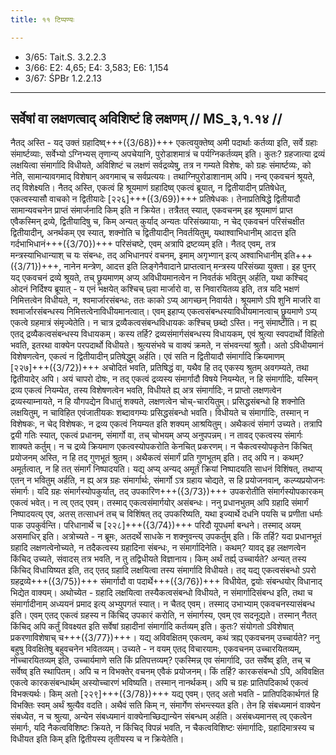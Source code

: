 ```yaml
---
title: ११ टिप्पण्यः

---
```

- 3/65: Tait.S. 3.2.2.3
- 3/66: E2: 4,65; E4: 3,583; E6: 1,154
- 3/67: ŚPBr 1.2.2.13

____________________________________________


## सर्वेषां वा लक्षणत्वाद् अविशिष्टं हि लक्षणम् // MS_३,१.१४ //

नैतद् अस्ति - यद् उक्तं ग्रहादिष्व्+++({3/68})+++ एकत्वयुक्तेष्व् अमी पदार्थाः कर्तव्या इति, सर्वे ग्रहाः संमार्ष्टव्याः, सर्वेभ्यो ऽग्निभ्यस् तृणान्य् अपचेयानि, पुरोडाशमात्रं च पर्यग्निकर्तव्यम् इति। कुतः? ग्रहजात्या द्रव्यं लक्षयित्वा संमार्गादि विधीयते, अविशिष्टं च लक्षणं सर्वद्रव्येषु, तत्र न गम्यते विशेषः, को ग्रहः संमार्ष्टव्यः, को नेति, सामान्यावगमाद् विशेषान् अवगमाच् च सर्वप्रत्ययः। तथाग्निपुरोडाशानाम् अपि। नन्व् एकवचनं श्रूयते, तद् विशेक्ष्यति। नैतद् अस्ति, एकत्वं हि श्रूयमाणं ग्रहादिष्व् एकत्वं ब्रूयात्, न द्वितीयादीन् प्रतिषेधेत्, एकत्वस्यासौ वाचको न द्वितीयादेः [२२६]+++({3/69})+++ प्रतिषेधकः। तेनाप्रतिषिद्धे द्वितीयादौ सामान्यवचनेन प्राप्तं संमार्जनादि किम् इति न क्रियेत।
तत्रैतत् स्यात्, एकवचनम् इह श्रूयमाणं प्राप्त एवैकस्मिन् द्रव्ये, द्वितीयादिषु च, किम् अन्यत् कुर्याद् अन्यतः परिसंख्यायाः, न चेद् एकवचनं परिसंचक्षीत द्वितीयादीन्, अनर्थकम् एव स्यात्, शक्नोति च द्वितीयादीन् निवर्तयितुम्, यथाश्वाभिधानीम् आदत्त इति गर्दभाभिधानं+++({3/70})+++ परिसंचष्टे, एवम् अत्रापि द्रष्टव्यम् इति।
नैतद् एवम्, तत्र मन्त्रस्याभिधान्याश् च यः संबन्धः, तद् अभिधानपरं वचनम्, इमाम् अगृभ्णान् इत्य् अश्वाभिधानीम् इति+++({3/71})+++, नानेन मन्त्रेण, आदत्त इति लिङ्गेनैवादाने प्राप्तत्वान् मन्त्रस्य परिसंख्या युक्ता। इह पुनर् यद् एकवचनं द्रव्ये श्रूयते, तच् छ्रूयमाणम् अप्य् अविधीयमानत्वेन न निवर्तकं भवितुम् अर्हति, यथा कश्चिद् ओदनं निर्दिश्य ब्रूयात् - य एनं भक्षयेत् कश्चिच् छ्वा मार्जारो वा, स निवारयितव्य इति, तत्र यदि भक्षणं निमित्तत्वेन विधीयते, न, श्वमार्जारसंबन्धः, ततः काको ऽप्य् आगच्छन् निवार्यते। श्रूयमाणे ऽपि शुनि मार्जारे वा श्वमार्जारसंबन्धस्य निमित्तत्वेनाविधीयमानत्वात्। एवम् इहाप्य् एकत्वसंबन्धस्याविधीयमानत्वाच् छ्रूयमाणे ऽप्य् एकत्वे ग्रहमात्रं संमृज्येतेति।
न चात्र द्रव्यैकत्वसंबन्धविधायकः कश्चिच् छब्दो ऽस्ति। ननु संमार्ष्टीति। न ह्य् एतद् द्रव्यैकत्वसंबन्धस्य विधायकम्। कस्य तर्हि? द्रव्यसंमार्गसंबन्धस्य विधायकम्, एवं श्रुत्या स्वपदार्थो विहितो भवति, इतरथा वाक्येन परपदार्थो विधीयते। श्रुत्यसंभवे च वाक्यं क्रमते, न संभवन्त्यां श्रुतौ। अतो ऽविधीयमानं विशेषणत्वेन, एकत्वं न द्वितीयादीन् प्रतिषेद्धुम् अर्हति। एवं सति न द्वितीयादौ संमार्गादि क्रियमाणम् [२२७]+++({3/72})+++ अचोदितं भवति, प्रतिषिद्धं वा, यथैव हि तद् एकस्य श्रुतम् अवगम्यते, तथा द्वितीयादेर् अपि।
अयं चापरो दोषः, न तद् एकत्वं द्रव्यस्य संमार्गादौ विषये नियम्येत, न हि संमार्गादिः, यस्मिन् द्रव्य एकत्वं नियम्येत, तस्य विशेषणत्वेन भवति, विधीयते ह्य् अत्र संमार्गादिः, न प्राप्तो लक्षणत्वेन द्रव्यस्याम्नायते, न हि यौगपद्येन विधातुं शक्यते, लक्षणत्वेन चोच्-चारयितुम्। प्रसिद्धसंबन्धो हि शक्नोति लक्षयितुम्, न चाविहित एवंजातीयकः शब्दावगम्यः प्रसिद्धसंबन्धो भवति। विधीयते च संमार्गादिः, तस्मान् न विशेषकः, न चेद् विशेषकः, न द्रव्य एकत्वं नियम्यत इति शक्यम् आश्रयितुम्।
अथैकत्वं संमार्ग उच्यते। तत्रापि द्वयी गतिः स्यात्, एकत्वं प्रधानम्, संमार्गो वा, तच् चोभयम् अप्य् अनुपपन्नम्। न तावद् एकत्वस्य संमार्गः शाक्यते कर्तुम्। न च द्रव्ये क्रियमाण एकत्वस्योपकरोति केनचित् प्रकरणम्। न चैकत्वस्योपकृतेन किंचित् प्रयोजनम् अस्ति, न हि तद् गुणभूतं श्रुतम्। अथैकत्वं संमार्गं प्रति गुणभूतम् इति। तद् अपि न। कथम्? अमूर्तत्वात्, न हि तत् संमार्गं निष्पादयति। यद्य् अप्य् अन्यद् अमूर्तं क्रियां निष्पादयति साधनं विशिंषत्, तथाप्य् एतन् न भवितुम् अर्हति, न ह्य् अत्र ग्रहः संमार्गार्थः, संमार्गो ऽत्र ग्रहाय चोद्यते, स हि प्रयोजनवान्, कल्प्यप्रयोजनः संमार्गः। यदि ग्रहः संमार्गस्योपकुर्यात्, तद् उपकारिण+++({3/73})+++ उपकरोतीति संमार्गस्योपकारकम् एकत्वं भवेत्। न त्व् एतद् एवम्। तस्माद् एकत्वसंमार्गयोर् असंबन्धः।
ननु प्रधानभुतम् अपि ग्रहादि संमार्गं निष्पादयत्य् एव, अतस् तत्साधनं तच् च विशिंषत् तद् उपकरिष्यति, यथा इज्यार्थे दधनि पयसि च प्रणीता धर्माः पाक उपकुर्वन्ति। परिधानार्थे च [२२८]+++({3/74})+++ परिदौ यूपधर्मा बन्धने। तस्माद् अयम् असमाधिर् इति। अत्रोच्यते - न ब्रूमः, अतदर्थे साधके न शक्नुवन्त्य् उपकर्तुम् इति। किं तर्हि? यदा प्रधानभूतं ग्रहादि लक्षणत्वेनोच्यते, न तदैकत्वस्य ग्रहादिना संबन्धः, न संमार्गादिनेति। कथम्? यावद् इह लक्षणत्वेन किंचिद् उच्यते, संवादस् तत्र भवति, न तु तद्विधीयते विज्ञानाय। किम् अर्थं तर्ह्य् उच्चार्यते? अन्यत् तस्य किंचिद् विधायिष्यत इति, तद् एतद् ग्रहादि लक्षयित्वा तस्य संमार्गादि विधीयते। तद् यद्य् एकत्वसंबन्धो ऽपरो ग्रहद्रव्ये+++({3/75})+++ संमार्गादौ वा पदार्थे+++({3/76})+++ विधीयेत, द्वयोः संबन्धयोर् विधानाद् भिद्येत वाक्यम्। अथोच्येत - ग्रहादि लक्षयित्वा तस्यैकत्वसंबन्धो विधीयते, न संमार्गादिसंबन्ध इति, तथा च संमार्गादीनाम् अध्ययनं प्रमाद इत्य् अभ्युपगतं स्यात्। न चैतद् एवम्। तस्माद् उभाभ्याम् एकवचनस्यासंबन्ध इति। एवम् एतद् एकत्वं ग्रहस्य न किंचिद् उपकारं करोति, न संमार्गस्य, एवम् एव सदनूद्यते। तस्मान् नैतत् किंचिद् अपि कर्तुं विवक्ष्यत इति सर्वेषां ग्रहादीनां संमार्गादि कर्तव्यम् इति। कुतः? संयोगतो ऽविशेषात् प्रकरणाविशेषाच् च+++({3/77})+++।
यद्य् अविवक्षितम् एकत्वम्, कथं त्रह्य् एकवचनम् उच्चार्यते? ननु बहुषु विवक्षितेषु बहुवचनेन भवितव्यम्। उच्यते - न वयम् एतद् विचारयामः, एकवचनम् उच्चारयितव्यम्, नोच्चारयितव्यम् इति, उच्चार्यमाणे सति किं प्रतिपत्तव्यम्? एकस्मिन्न् एव संमार्गादि, उत सर्वेष्व् इति, तच् च सर्वेष्व् इति स्थापितम्। अपि च न विभक्तेर् वचनम् एवैकं प्रयोजनम्। किं तर्हि? कारकसंबन्धो ऽपि, अविवक्षित एकत्वे कारकसंबन्धार्थम् अस्योच्चारणं भविष्यति। तस्मान् नानर्थकम्।
अपि च ग्रहः प्रातिपदिकार्थ एकत्वं विभक्त्यर्थः। किम् अतो [२२९]+++({3/78})+++ यद्य् एवम्। एतद् अतो भवति - प्रातिपदिकार्थगतं हि विभक्तिः स्वम् अर्थं श्रुत्यैव वदति। अथैवं सति किम् न, संमार्गेण संभन्त्स्यत इति। तेन हि संबध्यमानं वाक्येन संबध्येत, न च श्रुत्या, अन्येन संबध्यमानं वाक्येनाच्छिद्यान्येन संबन्धम् अर्हति। असंबध्यमानस् त्व् एकत्वेन संमार्गः, यदि नैकत्वविशिष्टः क्रियते, न किंचिद् विपन्नं भवति, न चैकत्वविशिष्टः संमार्गादिः, ग्रहादिमात्रस्य च विधीयत इति किम् इति द्वितीयस्य तृतीयस्य च न क्रियेतेति।

